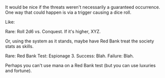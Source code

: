 It would be nice if the threats weren't necessarily a guaranteed occurrence. One way that could happen is via a trigger causing a dice roll.

Like:

Rare: Roll 2d6 vs. Conquest. If it's higher, XYZ.

Or, using the system as it stands, maybe have Red Bank treat the society stats as skills.

Rare: Red Bank Test: Espionage 3. Success: Blah. Failure: Blah.

Perhaps you can't use mana on a Red Bank test (but you can use luxuries and fortune).